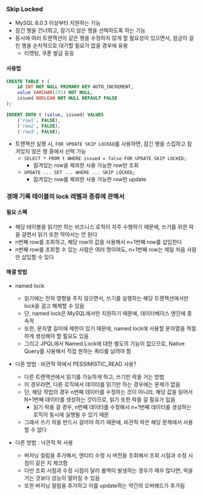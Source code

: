 ### Skip Locked
- MySQL 8.0.3 이상부터 지원하는 기능
- 잠긴 행을 건너뛰고, 잠기지 않은 행을 선택하도록 하는 기능
- 동시에 여러 트랜잭션이 같은 행을 수정하지 않게 할 필요성이 있으면서, 잠금이 걸린 행을 순차적으로 대기할 필요가 없을 경우에 유용
  - 티켓팅, 쿠폰 발급 등등
#### 사용법
```sql
CREATE TABLE t (
    id INT NOT NULL PRIMARY KEY AUTO_INCREMENT,
    value VARCHAR(255) NOT NULL,
    issued BOOLEAN NOT NULL DEFAULT FALSE
);

INSERT INTO t (value, issued) VALUES
    ('row1', FALSE),
    ('row2', FALSE),
    ('row3', FALSE);
```
- 트랜잭션 실행 시, `FOR UPDATE SKIP LOCKED`를 사용하면, 잠긴 행을 스킵하고 잠겨있지 않은 행 중에서 선택 가능
  - `SELECT * FROM t WHERE issued = false FOR UPDATE SKIP LOCKED;` 
    - 잠겨있는 row을 제외한 사용 가능한 row만 조회
  - `UPDATE ... SET ... WHERE ... SKIP LOCKED;`
    - 잠겨있는 row를 제외한 사용 가능한 row만 update


### 경매 기록 테이블의 lock 레벨과 종류에 관해서
#### 필요 스펙
- 해당 테이블을 읽기만 하는 비즈니스 로직이 자주 수행하기 때문에, 쓰기를 위한 락을 걸면서 읽기 또한 막아서는 안 된다
- n번째 row를 조회하고, 해당 row의 값을 사용해서 n+1번째 row를 삽입한다
- n번째 row를 조회할 수 있는 사람은 여러 명이여도, n+1번째 row는 제일 처음 사람만 삽입할 수 있다

#### 해결 방법
- named lock
  - 읽기에는 전혀 영향을 주지 않으면서, 쓰기를 실행하는 해당 트랜잭션에서만 lock을 걸고 해제할 수 있음
  - 단, named lock은 MySQL에서만 지원하기 때문에, 데이터베이스 엔진에 종속적
  - 또한, 문자열 길이에 제한이 있기 때문에, named lock에 사용할 문자열을 적절하게 생성해야 할 필요도 있음
  - 그리고 JPQL에서 Named Lock에 대한 별도의 기능이 없으므로, Native Query를 사용해서 직접 원하는 쿼리를 날려야 함

- 다른 방법 : 비관적 락에서 PESSIMISTIC_READ 사용?
  - 다른 트랜잭션에서 읽기를 가능하게 하고, 쓰기만 락을 거는 방법
  - 이 경우라면, 다른 로직에서 데이터를 읽기만 하는 경우에는 문제가 없음
  - 단, 해당 작업의 경우 n번째 데이터를 수정하는 것이 아니라, 해당 값을 읽어서 N+1번째 데이터를 생성하는 것이므로, 읽기 또한 락을 걸 필요가 잆음
    - 읽기 락을 걸 경우, n번째 데이터를 수정해서 n+1번째 데이터를 생성하는 로직이 동시에 실행될 수 있기 때문 
  - 그래서 쓰기 락을 반드시 걸어야 하기 때문에, 비관적 락은 해당 문제에서 사용할 수 없다

- 다른 방법 : 낙관적 락 사용
  - 버저닝 컬럼을 추가해서, 엔티티 수정 시 버전을 조회해서 조회 시점과 수정 시점이 같은 지 체크함
  - 다만 조회 시점과 수정 시점이 달라 롤백이 발생하는 경우가 매우 많다면, 락을 거는 것보다 성능이 떨어질 수 있음
  - 또한 버저닝 컬럼을 추가하고 이를 update하는 약간의 오버헤드가 추가됨
